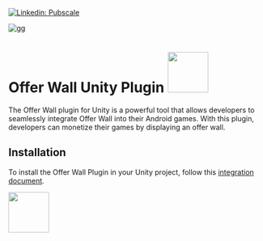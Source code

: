 [![Linkedin: Pubscale](https://img.shields.io/badge/-Pubscale-blue?style=flat-square&logo=Linkedin&logoColor=white&link=https://in.linkedin.com/company/pubscale)](https://in.linkedin.com/company/pubscale)

![gg](https://github.com/GreedyGame/sdkone-unity_native_ads_plugin/assets/98257601/bf6b9642-a71d-4b85-8e91-b130fbc02eb2)

# Offer Wall Unity Plugin <img align='centre' src="https://media.giphy.com/media/eLU5DifuOkjPtShwwW/giphy.gif" width="80">
The Offer Wall plugin for Unity is a powerful tool that allows developers to seamlessly integrate Offer Wall into their Android games. With this plugin, developers can monetize their games by displaying an offer wall.

## Installation
To install the Offer Wall Plugin in your Unity project, follow this [integration document](https://pubscale.gitbook.io/offerwall-sdk/basic-integration/unity).

<img align='centre' src="https://media.giphy.com/media/hqU2KkjW5bE2v2Z7Q2/giphy.gif" width="80">
